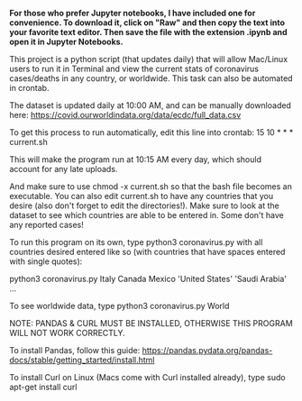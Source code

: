 **For those who prefer Jupyter notebooks, I have included one for convenience. To download it, click on "Raw" and then copy the text into your favorite text editor. Then save the file with the extension .ipynb and open it in Jupyter Notebooks.**

This project is a python script (that updates daily) that will allow Mac/Linux users to run it in Terminal and view the current stats of coronavirus cases/deaths in any country, or worldwide. This task can also be automated in crontab.

The dataset is updated daily at 10:00 AM, and can be manually downloaded here: https://covid.ourworldindata.org/data/ecdc/full_data.csv

To get this process to run automatically, edit this line into crontab:
15 10 * * * current.sh

This will make the program run at 10:15 AM every day, which should account for any late uploads.

And make sure to use chmod -x current.sh so that the bash file becomes an executable. You can also edit current.sh to have any countries that you desire (also don't forget to edit the directories!). Make sure to look at the dataset to see which countries are able to be entered in. Some don't have any reported cases!

To run this program on its own, type python3 coronavirus.py with all countries desired entered like so (with countries that have spaces entered with single quotes):

python3 coronavirus.py Italy Canada Mexico 'United States' 'Saudi Arabia' ...

To see worldwide data, type python3 coronavirus.py World

NOTE: PANDAS & CURL MUST BE INSTALLED, OTHERWISE THIS PROGRAM WILL NOT WORK CORRECTLY.

To install Pandas, follow this guide: https://pandas.pydata.org/pandas-docs/stable/getting_started/install.html

To install Curl on Linux (Macs come with Curl installed already), type sudo apt-get install curl
